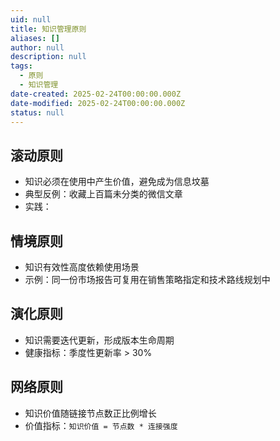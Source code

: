 ```yaml
---
uid: null
title: 知识管理原则
aliases: []
author: null
description: null
tags:
  - 原则
  - 知识管理
date-created: 2025-02-24T00:00:00.000Z
date-modified: 2025-02-24T00:00:00.000Z
status: null
---
```


## 滚动原则

- 知识必须在使用中产生价值，避免成为信息坟墓
- 典型反例：收藏上百篇未分类的微信文章
- 实践：

## 情境原则

- 知识有效性高度依赖使用场景
- 示例：同一份市场报告可复用在销售策略指定和技术路线规划中

## 演化原则

- 知识需要迭代更新，形成版本生命周期
- 健康指标：季度性更新率 > 30%

## 网络原则

- 知识价值随链接节点数正比例增长
- 价值指标：`知识价值 = 节点数 * 连接强度`
